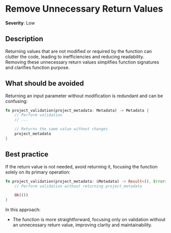 # Remove Unnecessary Return Values

**Severity**: Low

## Description

Returning values that are not modified or required by the function can clutter the code, leading to inefficiencies and
reducing readability. Removing these unnecessary return values simplifies function signatures and clarifies function
purpose.

## What should be avoided

Returning an input parameter without modification is redundant and can be confusing:

```rust
fn project_validation(project_metadata: Metadata) -> Metadata {
    // Perform validation
    // ...

    // Returns the same value without changes
    project_metadata
}
```

## Best practice

If the return value is not needed, avoid returning it, focusing the function solely on its primary operation:

```rust
fn project_validation(project_metadata: &Metadata) -> Result<(), Error> {
    // Perform validation without returning project_metadata

    Ok(())
}
```

In this approach:

- The function is more straightforward, focusing only on validation without an unnecessary return value, improving
  clarity and maintainability.
